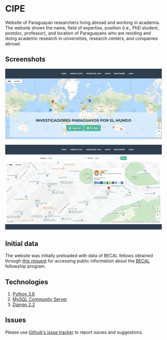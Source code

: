 # CIPE
Website of Paraguayan researchers living abroad and working in academia. The website shows the name, 
field of expertise, position (i.e., PhD student, postdoc, professor), and location of Paraguayans 
who are residing and doing academic research in universities, research centers, and companies abroad.

## Screenshots

![Screenshot](screenshots/landing.png)

![Screenshot](screenshots/researcher_info.png)

## Initial data

The website was initially preloaded with data of BECAL fellows obtained through [this request](https://informacionpublica.paraguay.gov.py/portal/#!/ciudadano/solicitud/24586) 
for  accessing public information about the [BECAL](http://www.becal.gov.py/) fellowship program.

## Technologies

1. [Python 3.6](https://www.python.org/downloads/)
2. [MySQL Community Server](https://www.mysql.com/downloads/)
3. [Django 2.2](https://www.djangoproject.com)

## Issues

Please use [Github's issue tracker](https://github.com/joausaga/cipe/issues/new) to report issues and 
suggestions.
